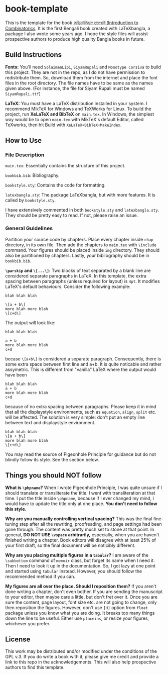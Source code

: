 # book-template

This is the template for the book [*কম্বিনেটরিকসে হাতেখড়ি* (Introduction to Combinatorics](https://rokomari.com/book/180324/combinatoricse-hatekhori--1st-part). It is the first Bengali book created with LaTeXbangla, a package I also wrote some years ago. I hope the style files will assist prospective authors to produce high quality Bangla books in future. 

## Build Instructions
**Fonts:** You'll need `SolaimanLipi`, `SiyamRupali` and `Monotype Corsiva` to build this project. They are not in the repo, as I do not have permission to redistribute them. So, download them from the internet and place the font files in the root directory. The file names have to be same as the names given above. (For instance, the file for Siyam Rupali must be named `SiyamRupali.ttf`)

**LaTeX:** You must have a LaTeX distribution installed in your system. I recommend MikTeX for Windows and TeXWorks for Linux. To build the project, run **XeLaTeX and BibTeX** on `main.tex`. In Windows, the simplest way would be to open `main.tex` with MikTeX's default Editor, called TeXworks, then hit Build with `XeLaTeX+BibTeX+MakeIndex`. 

## How to Use
### File Description
`main.tex`: Essentially contains the structure of this project.

`bookbib.bib`: Bibliography.

`bookstyle.sty`: Contains the code for formatting.

`latexbangla.sty`: The package LaTeXbangla, but with more features. It is called by `bookstyle.sty`.

I have extensively commented in both `bookstyle.sty` and `latexbangla.sty`. They should be pretty easy to read. If not, please raise an issue.

### General Guidelines
Partition your source code by chapters. Place every chapter inside `chap` directory, in its own file. Then add the chapters to `main.tex` with `\include` command. Your figures should be placed inside `img` directory. They should also be partitioned by chapters. Lastly, your bibliography should be in `bookbib.bib`. 

**`\parskip` and `\[...\]`:** Two blocks of text separated by a blank line are considered separate paragraphs in LaTeX. In this template, the extra spacing between paragraphs (unless required for layout) is `4pt`. It modifies LaTeX's default behaviours. Consider the following example:

```
blah blah blah

\[a + b\]
more blah more blah
\[c+d\]
```

The output will look like:

```
blah blah blah

a + b
more blah more blah
c+d
```

becase `\[a+b\]` is considered a separate paragraph. Consequently, there is some extra space between first line and a+b. It is quite noticable and rather assymetric. This is different from "vanilla" LaTeX where the output would have been

```
blah blah blah
a + b
more blah more blah
c+d
```
because of no extra spacing between paragraphs. Please keep it in mind that all the displaystyle environments, such as `equation`, `align`, `split` etc. will be affected. The solution is very simple: don't put an empty line between text and displaystyle environment.

```
blah blah blah
\[a + b\]
more blah more blah
\[c+d\]
```


You may read the source of Pigeonhole Principle for guidance but do not blindly follow its style. See the section below.

## Things you should NOT follow
**What is `\phpname`?**
When I wrote Pigeonhole Principle, I was quite unsure if I should translate or transliterate the title. I went with transliteration at that time. I put the title inside `\phpname`, because if I ever changed my mind, I would have to update the title only at one place. **You don't need to follow this style.** 


**Why are you manually controlling vertical spacing?**
This was the final fine-tuning step after all the rewriting, proofreading, and page settings had been gone through. The content was pretty much set to stone at that point. In general, **DO NOT USE `\vspace` arbitrarily,** especially, when you are haven't finished writing a chapter. Book editors will disagree with at least 25% of your first draft, so the final document will be noticibly different.

**Why are you placing multiple figures in a `tabular`?**
I am aware of the `\subbottom` command of `memoir` class, but forget its name when I need it. Then I need to look it up in the documentation. So, I got lazy at one point and started using `tabular` instead. However, you should follow the recommended method if you can.

**My figures are all over the place. Should I reposition them?**
If you aren't done writing a chapter, don't even bother. If you are sending the manuscript to your editor, then maybe care a little, but don't fret over it. Once you are sure the content, page layout, font size etc. are not going to change, only then reposition the figures. However, don't use `[H]` option from `float` package unless you know what you are doing. It breaks too many things down the line to be useful. Either use `placeins`, or resize your figures, whichever you prefer.

## License
This work may be distributed and/or modified under the conditions of the GPL v.3. If you do write a book with it, please give me credit and provide a link to this repo in the acknowledgements. This will also help prospective authors to find this template.
